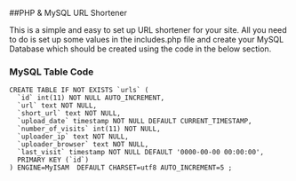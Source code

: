 ##PHP & MySQL URL Shortener

This is a simple and easy to set up URL shortener for your site. All you need to do is set up some values in the includes.php file and create your MySQL Database which should be created using the code in the below section.

### MySQL Table Code

    CREATE TABLE IF NOT EXISTS `urls` (
      `id` int(11) NOT NULL AUTO_INCREMENT,
      `url` text NOT NULL,
      `short_url` text NOT NULL,
      `upload_date` timestamp NOT NULL DEFAULT CURRENT_TIMESTAMP,
      `number_of_visits` int(11) NOT NULL,
      `uploader_ip` text NOT NULL,
      `uploader_browser` text NOT NULL,
      `last_visit` timestamp NOT NULL DEFAULT '0000-00-00 00:00:00',
      PRIMARY KEY (`id`)
    ) ENGINE=MyISAM  DEFAULT CHARSET=utf8 AUTO_INCREMENT=5 ;
